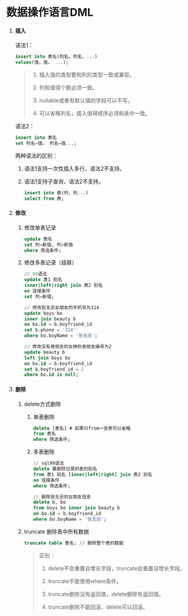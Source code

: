 # 数据操作语言DML

1. #### 插入
   
   语法1：
   
   ```sql
   insert into 表名(列名，列名，...)
   values(值，值， ...);
   ```
   
   > 1. 插入值的类型要和列的类型一致或兼容。
   > 
   > 2. 列和值得个数必须一致。
   > 
   > 3. nullable或者有默认值的字段可以不写。
   > 
   > 4. 可以省略列名，插入值得顺序必须和表中一致。
   
   语法2：
   
   ```sql
   insert into 表名
   set 列名=值， 列名=值...;
   ```
   
   两种语法的区别：
   
   1. 语法1支持一次性插入多行，语法2不支持。
   
   2. 语法1支持子查询，语法2不支持。
      
      ```sql
      insert into 表(列，列...)
      select from 表;
      ```

2. #### 修改
   
   1. 修改单表记录
      
      ```sql
      update 表名
      set 列=新值, 列=新值
      where 筛选条件;
      ```
   
   2. 修改多表记录（级联） 
      
      ```sql
      // 99语法
      update 表1 别名 
      inner|left|right join 表2 别名
      on 连接条件
      set 列=新值;
      ```
      
      ```sql
      // 修改张无忌女朋友的手机号为114
      update boys bo 
      inner join beauty b
      on bo.id = b.boyfriend_id
      set b.phone = '114'
      where bo.boyName = '张无忌';
      ```
      
      ```sql
      // 修改没有男朋友的女神的男朋友编号为2
      update beauty b
      left join boys bo 
      on bo.id = b.boyfriend_id 
      set b.boyfriend_id = 2
      where bo.id is null;
      ```

3. #### 删除
   
   1. delete方式删除
      
      1. 单表删除
         
         ```sql
         delete [表名] # 如果只from一张表可以省略
         from 表名
         where 筛选条件;
         ```
      
      2. 多表删除
         
         ```sql
         // sql99语法
         delete 要删除记录的表的别名
         from 表1 别名 [inner|left|right] join 表2 别名
         on 连接条件
         where 筛选条件;
         ```
         
         ```sql
         // 删除张无忌的女朋友信息
         delete b, bo
         from boys bo inner join beauty b 
         on bo.id = b.boyfriend_id 
         where bo.boyName = '张无忌';
         ```
   
   2. truncate 删除表中所有数据
      
      ```sql
      truncate table 表名; // 删除整个表的数据
      ```
      
      > 区别：
      > 
      > 1. delete不会重置自增长字段，truncate会重置自增长字段。
      > 
      > 2. truncate不能使用where条件。
      > 
      > 3. truncate删除没有返回值，delete删除有返回值。 
      > 
      > 4. truncate删除不能回滚，delete可以回滚。
